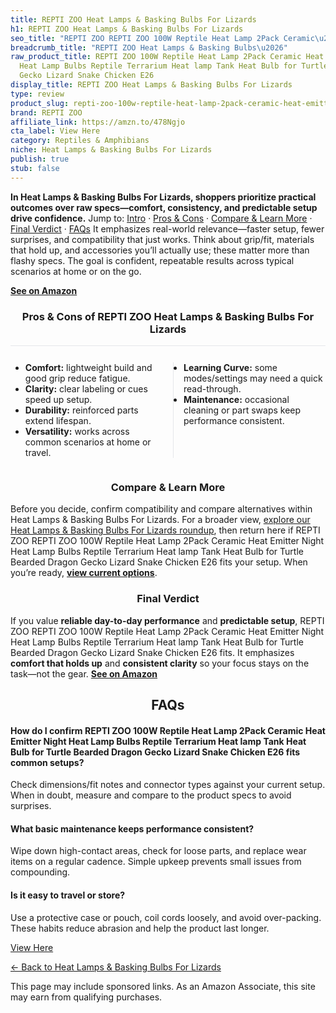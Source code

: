 ```yaml
---
title: REPTI ZOO Heat Lamps & Basking Bulbs For Lizards
h1: REPTI ZOO Heat Lamps & Basking Bulbs For Lizards
seo_title: "REPTI ZOO REPTI ZOO 100W Reptile Heat Lamp 2Pack Ceramic\u2026"
breadcrumb_title: "REPTI ZOO Heat Lamps & Basking Bulbs\u2026"
raw_product_title: REPTI ZOO 100W Reptile Heat Lamp 2Pack Ceramic Heat Emitter Night
  Heat Lamp Bulbs Reptile Terrarium Heat lamp Tank Heat Bulb for Turtle Bearded Dragon
  Gecko Lizard Snake Chicken E26
display_title: REPTI ZOO Heat Lamps & Basking Bulbs For Lizards
type: review
product_slug: repti-zoo-100w-reptile-heat-lamp-2pack-ceramic-heat-emitter-night-heat-873238fd
brand: REPTI ZOO
affiliate_link: https://amzn.to/478Ngjo
cta_label: View Here
category: Reptiles & Amphibians
niche: Heat Lamps & Basking Bulbs For Lizards
publish: true
stub: false
---
```


<div id="intro" class="full-width"><p><strong>In Heat Lamps & Basking Bulbs For Lizards, shoppers prioritize practical outcomes over raw specs&mdash;comfort, consistency, and predictable setup drive confidence.</strong> Jump to: <a href="#intro">Intro</a> · <a href="#pros-cons">Pros &amp; Cons</a> · <a href="#compare-more">Compare &amp; Learn More</a> · <a href="#verdict">Final Verdict</a> · <a href="#faqs">FAQs</a> It emphasizes real-world relevance&mdash;faster setup, fewer surprises, and compatibility that just works. Think about grip/fit, materials that hold up, and accessories you’ll actually use; these matter more than flashy specs. The goal is confident, repeatable results across typical scenarios at home or on the go.</p><p><a href="https://amzn.to/478Ngjo" rel="nofollow sponsored noopener" target="_blank"><strong>See on Amazon</strong></a></p></div>
<h3 id="pros-cons" style="text-align:center;">Pros &amp; Cons of REPTI ZOO Heat Lamps & Basking Bulbs For Lizards</h3>
<div class="pc-grid" style="display:grid;grid-template-columns:1fr 1fr;gap:16px;border-top:1px solid #e5e7eb;padding-top:12px;">
  <ul>
    <li><strong>Comfort:</strong> lightweight build and good grip reduce fatigue.</li>
    <li><strong>Clarity:</strong> clear labeling or cues speed up setup.</li>
    <li><strong>Durability:</strong> reinforced parts extend lifespan.</li>
    <li><strong>Versatility:</strong> works across common scenarios at home or travel.</li>
  </ul>
  <ul style="border-left:1px solid #e5e7eb;padding-left:16px;">
    <li><strong>Learning Curve:</strong> some modes/settings may need a quick read-through.</li>
    <li><strong>Maintenance:</strong> occasional cleaning or part swaps keep performance consistent.</li>
  </ul>
</div>


<h3 id="compare-more" style="text-align:center;">Compare &amp; Learn More</h3>
<p>Before you decide, confirm compatibility and compare alternatives within Heat Lamps & Basking Bulbs For Lizards. For a broader view, <a href="#">explore our Heat Lamps & Basking Bulbs For Lizards roundup</a>, then return here if REPTI ZOO REPTI ZOO 100W Reptile Heat Lamp 2Pack Ceramic Heat Emitter Night Heat Lamp Bulbs Reptile Terrarium Heat lamp Tank Heat Bulb for Turtle Bearded Dragon Gecko Lizard Snake Chicken E26 fits your setup. When you’re ready, <a href="https://amzn.to/478Ngjo" rel="nofollow sponsored noopener" target="_blank"><strong>view current options</strong></a>.</p>

<h3 id="verdict" style="text-align:center;">Final Verdict</h3>
<p>If you value <strong>reliable day-to-day performance</strong> and <strong>predictable setup</strong>, REPTI ZOO REPTI ZOO 100W Reptile Heat Lamp 2Pack Ceramic Heat Emitter Night Heat Lamp Bulbs Reptile Terrarium Heat lamp Tank Heat Bulb for Turtle Bearded Dragon Gecko Lizard Snake Chicken E26 fits. It emphasizes <strong>comfort that holds up</strong> and <strong>consistent clarity</strong> so your focus stays on the task&mdash;not the gear. <a href="https://amzn.to/478Ngjo" rel="nofollow sponsored noopener" target="_blank"><strong>See on Amazon</strong></a></p>

<h2 id="faqs" style="text-align:center;">FAQs</h2>
<h4><strong>How do I confirm REPTI ZOO 100W Reptile Heat Lamp 2Pack Ceramic Heat Emitter Night Heat Lamp Bulbs Reptile Terrarium Heat lamp Tank Heat Bulb for Turtle Bearded Dragon Gecko Lizard Snake Chicken E26 fits common setups?</strong></h4>
<p>Check dimensions/fit notes and connector types against your current setup. When in doubt, measure and compare to the product specs to avoid surprises.</p>
<h4><strong>What basic maintenance keeps performance consistent?</strong></h4>
<p>Wipe down high-contact areas, check for loose parts, and replace wear items on a regular cadence. Simple upkeep prevents small issues from compounding.</p>
<h4><strong>Is it easy to travel or store?</strong></h4>
<p>Use a protective case or pouch, coil cords loosely, and avoid over-packing. These habits reduce abrasion and help the product last longer.</p>

<p><a class="btn" href="https://amzn.to/478Ngjo" target="_blank" rel="nofollow sponsored noopener">View Here</a></p>
<p><a href="/roundups/reptiles-amphibians/heat-lamps-basking-bulbs-for-lizards/">← Back to Heat Lamps & Basking Bulbs For Lizards</a></p>
<aside class="disclosure">This page may include sponsored links. As an Amazon Associate, this site may earn from qualifying purchases.</aside>
